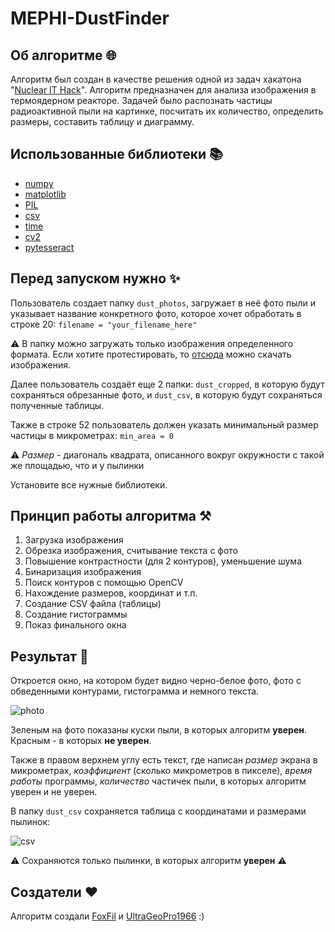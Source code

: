# MEPHI-DustFinder
## Об алгоритме 🌐

Алгоритм был создан в качестве решения одной из задач хакатона "[Nuclear IT Hack](http://nuclearhack.mephi.ru/)". Алгоритм предназначен для анализа изображения в термоядерном реакторе. Задачей было распознать частицы радиоактивной пыли на картинке, посчитать их количество, определить размеры, составить таблицу и диаграмму.

## Использованные библиотеки 📚

- [numpy](https://numpy.org/)
- [matplotlib](https://matplotlib.org/)
- [PIL](https://pypi.org/project/Pillow/)
- [csv](https://docs.python.org/3/library/csv.html)
- [time](https://docs.python.org/3/library/time.html)
- [cv2](https://pypi.org/project/opencv-python/)
- [pytesseract](https://pypi.org/project/pytesseract/)

## Перед запуском нужно ✨

Пользователь создает папку `dust_photos`, загружает в неё фото пыли и указывает название конкретного фото, которое хочет обработать в строке 20:
```filename = "your_filename_here"```

⚠ В папку можно загружать только изображения определенного формата. Если хотите протестировать, то [отсюда](https://disk.yandex.ru/d/349goG_LDHexdw) можно скачать изображения.

Далее пользователь создаёт еще 2 папки: `dust_cropped`, в которую будут сохраняться обрезанные фото, и `dust_csv`, в которую будут сохраняться полученные таблицы.

Также в строке 52 пользователь должен указать минимальный размер частицы в микрометрах:
```min_area = 0```

⚠ *Размер* - диагональ квадрата, описанного вокруг окружности с такой же площадью, что и у пылинки

Установите все нужные библиотеки.

## Принцип работы алгоритма ⚒

1.  Загрузка изображения
2.  Обрезка изображения, считывание текста с фото
3.  Повышение контрастности (для 2 контуров), уменьшение шума
4.  Бинаризация изображения
5.  Поиск контуров с помощью OpenCV
6.  Нахождение размеров, координат и т.п. 
7.  Создание CSV файла (таблицы)
8.  Создание гистограммы
9.  Показ финального окна

## Результат 🧾

Откроется окно, на котором будет видно черно-белое фото, фото с обведенными контурами, гистограмма и немного текста.

![photo](https://lh5.googleusercontent.com/30etDSfeKcrrVa5snM8JWglIRIt8mlVXin0msiqnZMBKjKJOmDHbDdSZzZB7mbYZQRzQRmYi9_ssDWOhYZUM3EG55r8jAQZG5d16HCtTrhAi3erhpB5lFELUhpoqJ4695F3G_yVwDHXjFTMVY8oghAHbfQ=s2048)

Зеленым на фото показаны куски пыли, в которых алгоритм **уверен**. Красным - в которых **не уверен**.

Также в правом верхнем углу есть текст, где написан *размер* экрана в микрометрах, *коэффициент* (сколько микрометров в пикселе), *время работы* программы, *количество* частичек пыли, в которых алгоритм уверен и не уверен.

В папку `dust_csv` сохраняется таблица с координатами и размерами пылинок:

![csv](https://lh6.googleusercontent.com/Wzdg9wpD_NWPxQsJkOdcxzKwCX4-PIo1sPhnlJXbU0ExyUy_Z-JceJn8RgUel1urA2kxiLVIkqAq5XiOUPWC1bkVhHw0WkJa_yxzqcr4t8PMlxmKajmI59tLFc_C1iCVkX5YQoZXvDN5xGqGKUNLgqgc7Q=s2048)

⚠ Сохраняются только пылинки, в которых алгоритм **уверен** ⚠

## Создатели ❤

Алгоритм создали [FoxFil](https://github.com/FoxFil) и [UltraGeoPro1966](https://github.com/Ultrageopro1966) :)
